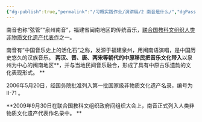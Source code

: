 ```yaml
---
{"dg-publish":true,"permalink":"/习概实践作业/演讲稿/2 南音是什么/","dgPassFrontmatter":true}
---
```



南音也称“弦管”“泉州南音”，福建省闽南地区的传统音乐，[联合国教科文组织](https://baike.baidu.com/item/%E8%81%94%E5%90%88%E5%9B%BD%E6%95%99%E7%A7%91%E6%96%87%E7%BB%84%E7%BB%87/265071?fromModule=lemma_inlink)[人类非物质文化遗产代表作](https://baike.baidu.com/item/%E4%BA%BA%E7%B1%BB%E9%9D%9E%E7%89%A9%E8%B4%A8%E6%96%87%E5%8C%96%E9%81%97%E4%BA%A7%E4%BB%A3%E8%A1%A8%E4%BD%9C/14707501?fromModule=lemma_inlink)之一。



南音有“中国音乐史上的活化石”之称，发源于福建泉州，用闽南语演唱，是中国历史悠久的汉族音乐。 **两汉、晋、唐、两宋等朝代的中原移民把音乐文化带入**以泉州为中心的闽南地区**，并与当地民间音乐融合，形成了具有中原古乐遗韵的文化表现形式。 **



2006年5月20日，经国务院批准列入第一批国家级非物质文化遗产名录，编号为Ⅱ-71 。



**2009年9月30日在联合国教科文组织政府间组织大会上，南音正式列入人类非物质文化遗产代表作名录中。 **

